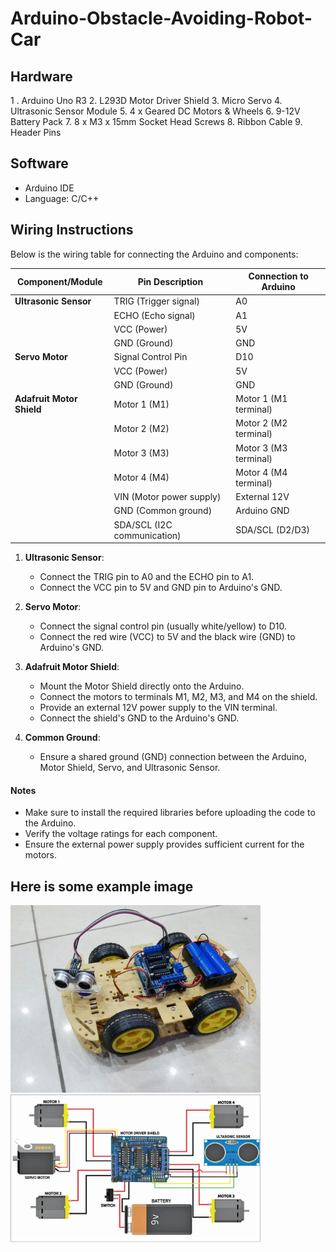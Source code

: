 # Arduino-Obstacle-Avoiding-Robot-Car

## Hardware

1 . Arduino Uno R3 2. L293D Motor Driver Shield 3. Micro Servo 4. Ultrasonic Sensor Module 5. 4 x Geared DC Motors & Wheels 6. 9-12V Battery Pack 7. 8 x M3 x 15mm Socket Head Screws 8. Ribbon Cable 9. Header Pins

## Software

- Arduino IDE
- Language: C/C++

## Wiring Instructions

Below is the wiring table for connecting the Arduino and components:

| **Component/Module**      | **Pin Description**         | **Connection to Arduino** |
| ------------------------- | --------------------------- | ------------------------- |
| **Ultrasonic Sensor**     | TRIG (Trigger signal)       | A0                        |
|                           | ECHO (Echo signal)          | A1                        |
|                           | VCC (Power)                 | 5V                        |
|                           | GND (Ground)                | GND                       |
| **Servo Motor**           | Signal Control Pin          | D10                       |
|                           | VCC (Power)                 | 5V                        |
|                           | GND (Ground)                | GND                       |
| **Adafruit Motor Shield** | Motor 1 (M1)                | Motor 1 (M1 terminal)     |
|                           | Motor 2 (M2)                | Motor 2 (M2 terminal)     |
|                           | Motor 3 (M3)                | Motor 3 (M3 terminal)     |
|                           | Motor 4 (M4)                | Motor 4 (M4 terminal)     |
|                           | VIN (Motor power supply)    | External 12V              |
|                           | GND (Common ground)         | Arduino GND               |
|                           | SDA/SCL (I2C communication) | SDA/SCL (D2/D3)           |

1. **Ultrasonic Sensor**:

   - Connect the TRIG pin to A0 and the ECHO pin to A1.
   - Connect the VCC pin to 5V and GND pin to Arduino's GND.

2. **Servo Motor**:

   - Connect the signal control pin (usually white/yellow) to D10.
   - Connect the red wire (VCC) to 5V and the black wire (GND) to Arduino's GND.

3. **Adafruit Motor Shield**:

   - Mount the Motor Shield directly onto the Arduino.
   - Connect the motors to terminals M1, M2, M3, and M4 on the shield.
   - Provide an external 12V power supply to the VIN terminal.
   - Connect the shield's GND to the Arduino's GND.

4. **Common Ground**:
   - Ensure a shared ground (GND) connection between the Arduino, Motor Shield, Servo, and Ultrasonic Sensor.

#### Notes

- Make sure to install the required libraries before uploading the code to the Arduino.
- Verify the voltage ratings for each component.
- Ensure the external power supply provides sufficient current for the motors.

## Here is some example image

<img src="images/avoidingRobot.jpg" alt="Wiring Diagram" title="Arduino Obstacle Avoiding Robot " width="400">

<img src="images/circuit.jpg" alt="Wiring Diagram" title="Arduino Obstacle Avoiding Robot " width="400">

